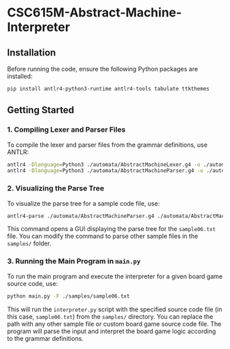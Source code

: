# CSC615M-Abstract-Machine-Interpreter
 
## Installation

Before running the code, ensure the following Python packages are installed:

```bash
pip install antlr4-python3-runtime antlr4-tools tabulate ttkthemes
```

## Getting Started

### 1. Compiling Lexer and Parser Files

To compile the lexer and parser files from the grammar definitions, use ANTLR:

```bash
antlr4 -Dlanguage=Python3 ./automata/AbstractMachineLexer.g4 -o ./automata
antlr4 -Dlanguage=Python3 ./automata/AbstractMachineParser.g4 -o ./automata -visitor
```

### 2. Visualizing the Parse Tree

To visualize the parse tree for a sample code file, use:

```bash
antlr4-parse ./automata/AbstractMachineParser.g4 ./automata/AbstractMachineLexer.g4 program -gui ./samples/sample06.txt
```

This command opens a GUI displaying the parse tree for the `sample06.txt` file. You can modify the command to parse other sample files in the `samples/` folder.

### 3. Running the Main Program in `main.py`

To run the main program and execute the interpreter for a given board game source code, use:

```bash
python main.py -F ./samples/sample06.txt
```

This will run the `interpreter.py` script with the specified source code file (in this case, `sample06.txt`) from the `samples/` directory. You can replace the path with any other sample file or custom board game source code file. The program will parse the input and interpret the board game logic according to the grammar definitions.
